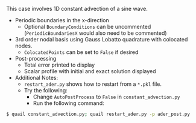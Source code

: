 This case involves 1D constant advection of a sine wave.
  - Periodic boundaries in the x-direction
  	- Optional `BoundaryConditions` can be uncommented (`PeriodicBoundariesX` would also need to be commented)
  - 3rd order nodal basis using Gauss Lobatto quadrature with colocated nodes. 
  	- `ColocatedPoints` can be set to `False` if desired
  - Post-processing
  	- Total error printed to display
    - Scalar profile with initial and exact solution displayed
  - Additional Notes:
  	- `restart_ader.py` shows how to restart from a `*.pkl` file. 
  	- Try the following:
  		- Change `AutoPostProcess` to `False` in `constant_advection.py`
  		- Run the following command:
```sh
$ quail constant_advection.py; quail restart_ader.py -p ader_post.py
```